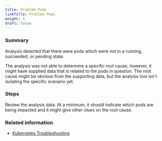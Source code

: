 ```yaml
---
title: Problem Pods
linkTitle: Problem Pods
weight: 5
draft: false
---
```


### Summary
Analysis detected that there were pods which were not in a running, succeeded, or pending state.

The analysis was not able to determine a specific root cause, however, it might have supplied data that is related to the pods in question.
The root cause might be obvious from the supporting data, but the analysis tool isn't isolating the specific scenario yet.

### Steps
Review the analysis data. At a minimum, it should indicate which pods are being impacted and it might give other clues on the root cause.

### Related information
* [Kubernetes Troubleshooting](https://kubernetes.io/docs/tasks/debug/)
